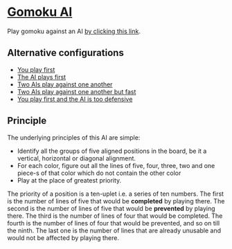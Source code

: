# [Gomoku AI](https://gomokuai.vercel.app/)

Play gomoku against an AI [by clicking this link](https://gomokuai.vercel.app/).

## Alternative configurations

- [You play first](https://gomokuai.vercel.app/)
- [The AI plays first](https://gomokuai.vercel.app/?aiplaysfirst)
- [Two AIs play against one another](https://gomokuai.vercel.app/?aionly&period=500)
- [Two AIs play against one another but fast](https://gomokuai.vercel.app/?aionly&period=0)
- [You play first and the AI is too defensive](https://gomokuai.vercel.app/?defensive)

## Principle

The underlying principles of this AI are simple:

- Identify all the groups of five aligned positions in the board, be it a vertical, horizontal or diagonal alignment.
- For each color, figure out all the lines of five, four, three, two and one piece-s of that color which do not contain the other color
- Play at the place of greatest priority.

The priority of a position is a ten-uplet i.e. a series of ten numbers. The first is the number of lines of five that would be **completed** by playing there. The second is the number of lines of five that would be **prevented** by playing there. The third is the number of lines of four that would be completed. The fourth is the number of lines of four that would be prevented, and so on till the ninth. The last one is the number of lines that are already unusable and would not be affected by playing there.
